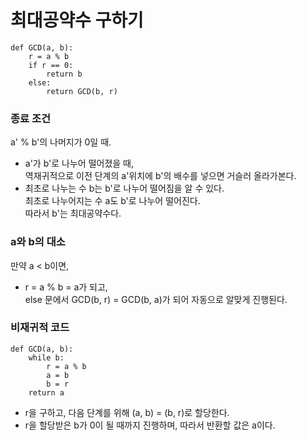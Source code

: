 # 최대공약수 구하기
```{.python}
def GCD(a, b):
    r = a % b
    if r == 0:
        return b
    else:
        return GCD(b, r)
```
### 종료 조건
a' % b'의 나머지가 0일 때.  
- a'가 b'로 나누어 떨어졌을 때,  
  역재귀적으로 이전 단계의 a'위치에 b'의 배수를 넣으면 거슬러 올라가본다.
- 최초로 나누는 수 b는 b'로 나누어 떨어짐을 알 수 있다.  
  최초로 나누어지는 수 a도 b'로 나누어 떨어진다.  
  따라서 b'는 최대공약수다.  

### a와 b의 대소
만약 a < b이면,  
- r = a % b = a가 되고,  
  else 문에서 GCD(b, r) = GCD(b, a)가 되어 자동으로 알맞게 진행된다.

### 비재귀적 코드
```{.python}
def GCD(a, b):
    while b:
        r = a % b
        a = b
        b = r
    return a
```
- r을 구하고, 다음 단계를 위해 (a, b) = (b, r)로 할당한다.
- r을 할당받은 b가 0이 될 때까지 진행하며, 따라서 반환할 값은 a이다.
